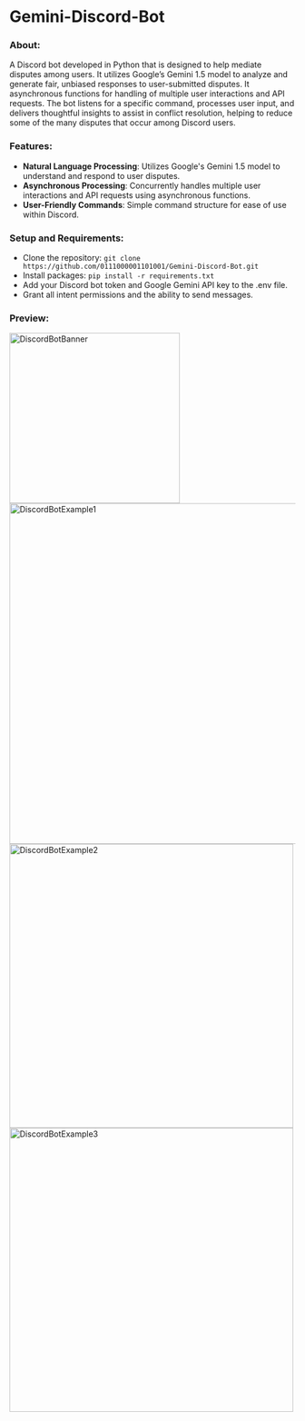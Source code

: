 # Gemini-Discord-Bot

### About:
A Discord bot developed in Python that is designed to help mediate disputes among users. It utilizes Google’s Gemini 1.5 model to analyze and generate fair, unbiased responses to user-submitted disputes. It asynchronous functions for handling of multiple user interactions and API requests. The bot listens for a specific command, processes user input, and delivers thoughtful insights to assist in conflict resolution, helping to reduce some of the many disputes that occur among Discord users.

### Features:
- **Natural Language Processing**: Utilizes Google's Gemini 1.5 model to understand and respond to user disputes.
- **Asynchronous Processing**: Concurrently handles multiple user interactions and API requests using asynchronous functions.
- **User-Friendly Commands**: Simple command structure for ease of use within Discord.

### Setup and Requirements:
- Clone the repository: ```git clone https://github.com/0111000001101001/Gemini-Discord-Bot.git```
- Install packages: ```pip install -r requirements.txt```
- Add your Discord bot token and Google Gemini API key to the .env file.
- Grant all intent permissions and the ability to send messages.

### Preview:

<img src="https://github.com/user-attachments/assets/476e92d9-51b3-47ac-9e68-7c9af6ac1de1" alt="DiscordBotBanner" width="300"/>
<img src="https://github.com/user-attachments/assets/d9102087-d483-44ce-a80b-9f8e8b1bf264" alt="DiscordBotExample1" width="600"/>
<img src="https://github.com/user-attachments/assets/7f9adc9a-cf0d-4ffd-bdca-5d2bf1fdf84e" alt="DiscordBotExample2" width="500"/>
<img src="https://github.com/user-attachments/assets/72b2a76e-5684-42ea-8182-2f6e540e06c5" alt="DiscordBotExample3" width="500"/>
